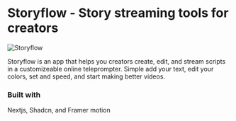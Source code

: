 # Storyflow - Story streaming tools for creators

![Storyflow](../storyflow.png)

Storyflow is an app that helps you creators create, edit, and stream scripts in a customizeable online teleprompter. Simple add your text, edit your colors, set and speed, and start making better videos.

### Built with
Nextjs, Shadcn, and Framer motion